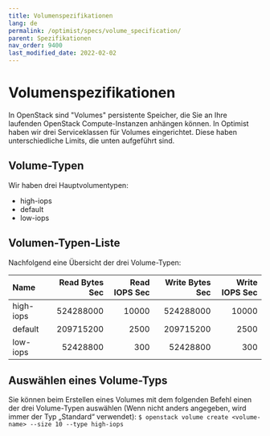 ```yaml
---
title: Volumenspezifikationen
lang: de
permalink: /optimist/specs/volume_specification/
parent: Spezifikationen
nav_order: 9400
last_modified_date: 2022-02-02
---
```


# Volumenspezifikationen

In OpenStack sind "Volumes" persistente Speicher, die Sie an Ihre laufenden OpenStack Compute-Instanzen anhängen können. In Optimist haben wir drei Serviceklassen für Volumes eingerichtet. Diese haben unterschiedliche Limits, die unten aufgeführt sind.

## Volume-Typen

Wir haben drei Hauptvolumentypen:

* high-iops
* default
* low-iops

## Volumen-Typen-Liste

Nachfolgend eine Übersicht der drei Volume-Typen:

| Name          | Read Bytes Sec | Read IOPS Sec  | Write Bytes Sec | Write IOPS Sec |
| :------------ | -------------: | -------------: | --------------: | -------------: |
| high-iops     | 524288000      | 10000          | 524288000       | 10000          |
| default       | 209715200      | 2500           | 209715200       | 2500           |
| low-iops      | 52428800       | 300            | 52428800        | 300            |

## Auswählen eines Volume-Typs

Sie können beim Erstellen eines Volumes mit dem folgenden Befehl einen der drei Volume-Typen auswählen (Wenn nicht anders angegeben, wird immer der Typ „Standard“ verwendet):
`$ openstack volume create <volume-name> --size 10 --type high-iops`
